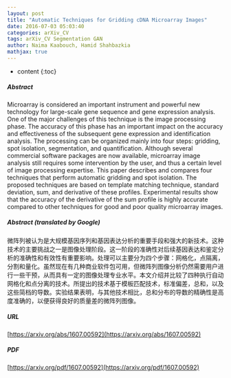 ```yaml
---
layout: post
title: "Automatic Techniques for Gridding cDNA Microarray Images"
date: 2016-07-03 05:03:40
categories: arXiv_CV
tags: arXiv_CV Segmentation GAN
author: Naima Kaabouch, Hamid Shahbazkia
mathjax: true
---
```


* content
{:toc}

##### Abstract
Microarray is considered an important instrument and powerful new technology for large-scale gene sequence and gene expression analysis. One of the major challenges of this technique is the image processing phase. The accuracy of this phase has an important impact on the accuracy and effectiveness of the subsequent gene expression and identification analysis. The processing can be organized mainly into four steps: gridding, spot isolation, segmentation, and quantification. Although several commercial software packages are now available, microarray image analysis still requires some intervention by the user, and thus a certain level of image processing expertise. This paper describes and compares four techniques that perform automatic gridding and spot isolation. The proposed techniques are based on template matching technique, standard deviation, sum, and derivative of these profiles. Experimental results show that the accuracy of the derivative of the sum profile is highly accurate compared to other techniques for good and poor quality microarray images.

##### Abstract (translated by Google)
微阵列被认为是大规模基因序列和基因表达分析的重要手段和强大的新技术。这种技术的主要挑战之一是图像处理阶段。这一阶段的准确性对后续基因表达和鉴定分析的准确性和有效性有重要影响。处理可以主要分为四个步骤：网格化，点隔离，分割和量化。虽然现在有几种商业软件包可用，但微阵列图像分析仍然需要用户进行一些干预，从而具有一定的图像处理专业水平。本文介绍并比较了四种执行自动网格化和点分离的技术。所提出的技术基于模板匹配技术，标准偏差，总和，以及这些简档的导数。实验结果表明，与其他技术相比，总和分布的导数的精确性是高度准确的，以便获得良好的质量差的微阵列图像。

##### URL
[https://arxiv.org/abs/1607.00592](https://arxiv.org/abs/1607.00592)

##### PDF
[https://arxiv.org/pdf/1607.00592](https://arxiv.org/pdf/1607.00592)

